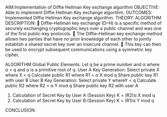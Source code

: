 AIM:Implementation of Diffie Hellman Key exchange algorithm
OBJECTIVE: Able to implement Diffie Hellman Key exchange algorithm.
OUTCOMES: Implemented Diffie Hellman Key exchange algorithm.
THEORY:
ALGORITHM DESCRIPTION:
 Diffie–Hellman key exchange (D–H) is a specific method of securely exchanging
cryptographic keys over a public channel and was one of the first public-key protocols.
 The Diffie–Hellman key exchange method allows two parties that have no prior
knowledge of each other to jointly establish a shared secret key over an insecure
channel.
 This key can then be used to encrypt subsequent communications using a symmetric key
cipher.

ALGORITHM
Global Public Elements:
Let q be a prime number and α where α &lt; q and α is a primitive root of q.
User A Key Generation:
Select private X where X &lt; q
Calculate public R1 where R1 = α X mod q
Share public key R1 with user B
User B Key Generation:
Select private Y whereY &lt; q
Calculate public R2 where R2 = α Y mod q
Share public key R2 with user A

1. Calculation of Secret Key by User A (Session Key)
K = (R2)α X mod q
2. Calculation of Secret Key by User B:(Session Key)
K = (R1)α Y mod q

CONCLUSION:
